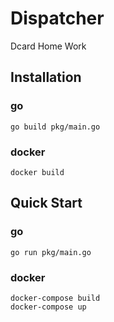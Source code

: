 # Dispatcher

Dcard Home Work

## Installation

### go

```
go build pkg/main.go
```

### docker

```
docker build
```

## Quick Start

### go

```
go run pkg/main.go
```

### docker

```
docker-compose build
docker-compose up
```
